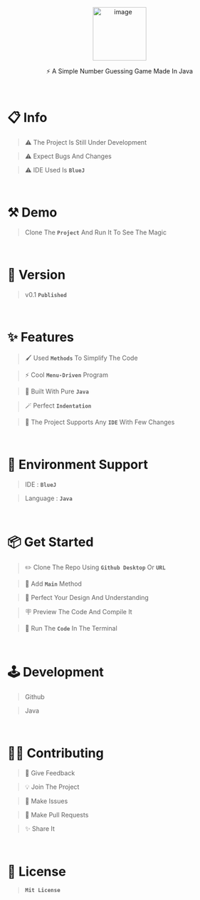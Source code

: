 <p align="center"><!--<img width="334" alt="image" src="https://user-images.githubusercontent.com/71079602/206841794-58e61714-44a6-4bda-8906-f915a5158015.png">-->
<img width="120" height="120" alt="image" src="https://github.com/Jookie262/Guess-The-Number/raw/master/screenshot/logo_icon.jpg">
</p>
<p align="center">⚡ A Simple Number Guessing Game Made In Java</p>


<!--
<img width="225" alt="image" src="https://user-images.githubusercontent.com/71079602/200512513-db40b22b-1f7b-49bf-b404-a7902692b5cc.png">
<img width="202" alt="image" src="https://user-images.githubusercontent.com/71079602/200513624-aca4e30e-4195-4576-b574-2bcac83e29c9.png">
-->
<br>

# 📋 Info
> ⚠️ The Project Is Still Under Development

> ⚠️ Expect Bugs And Changes

> ⚠️ IDE Used Is **`BlueJ`**

<br>


# ⚒️ Demo
> Clone The **`Project`** And Run It To See The Magic

<br>

# 🚧 Version
> v0.1 **`Published`**

<br>

# ✨ Features
> 🖌️ Used **`Methods`** To Simplify The Code 

> ⚡ Cool **`Menu-Driven`** Program

> 📝 Built With Pure **`Java`**

> 🪄 Perfect **`Indentation`**

<!-- > ✏️ Fully **`Customizable`** Program-->

> 🌙 The Project Supports Any **`IDE`** With Few Changes 

<!-- > 📝 Details Of The **`Functions`** Are Given In The **`Program`** -->


<Br>

  
# 🌱 Environment Support
> IDE : **`BlueJ`**

> Language : **`Java`**
  
  <Br>

  # 📦 Get Started
  > ✏️ Clone The Repo Using **`Github Desktop`** Or **`URL`**

  > 🔦 Add **`Main`** Method

  > 🎯 Perfect Your Design And Understanding
   
  > 🪧 Preview The Code And Compile It
 
  > 🚀 Run The **`Code`** In The Terminal
  
  <Br>
    
  # 🕹️ Development
> Github
    
> Java
  
  <Br>
      
# 👍🏻 Contributing  
> 💖 Give Feedback 
      
> 💡 Join The Project 
      
> 📝 Make Issues
      
> 🎉 Make Pull Requests 
      
> ✨ Share It 

<br>
      
# 📄 License
 > **`Mit License`**   
 
